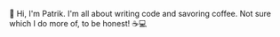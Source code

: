 👋 Hi, I'm Patrik. I'm all about writing code and savoring coffee. Not sure which I do more of, to be honest! ☕💻
<!---
smeglofus/smeglofus is a ✨ special ✨ repository because its `README.md` (this file) appears on your GitHub profile.
You can click the Preview link to take a look at your changes.
--->
